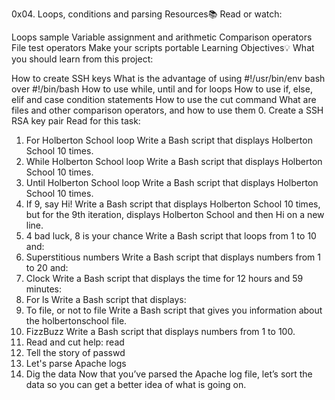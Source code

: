 0x04. Loops, conditions and parsing
Resources📚
Read or watch:

Loops sample
Variable assignment and arithmetic
Comparison operators
File test operators
Make your scripts portable
Learning Objectives💡
What you should learn from this project:

How to create SSH keys
What is the advantage of using #!/usr/bin/env bash over #!/bin/bash
How to use while, until and for loops
How to use if, else, elif and case condition statements
How to use the cut command
What are files and other comparison operators, and how to use them
0. Create a SSH RSA key pair
Read for this task:
1. For Holberton School loop
Write a Bash script that displays Holberton School 10 times.
2. While Holberton School loop
Write a Bash script that displays Holberton School 10 times.
3. Until Holberton School loop
Write a Bash script that displays Holberton School 10 times.
4. If 9, say Hi!
Write a Bash script that displays Holberton School 10 times, but for the 9th iteration, displays Holberton School and then Hi on a new line.
5. 4 bad luck, 8 is your chance
Write a Bash script that loops from 1 to 10 and:
6. Superstitious numbers
Write a Bash script that displays numbers from 1 to 20 and:
7. Clock
Write a Bash script that displays the time for 12 hours and 59 minutes:
8. For ls
Write a Bash script that displays:
9. To file, or not to file
Write a Bash script that gives you information about the holbertonschool file.
10. FizzBuzz
Write a Bash script that displays numbers from 1 to 100.
11. Read and cut
help: read
12. Tell the story of passwd
13. Let's parse Apache logs
14. Dig the data
Now that you’ve parsed the Apache log file, let’s sort the data so you can get a better idea of what is going on.
